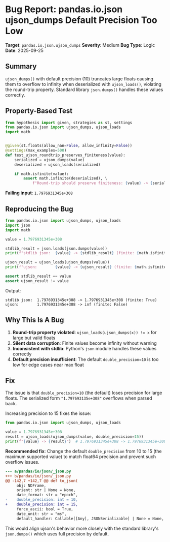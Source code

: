 # Bug Report: pandas.io.json ujson_dumps Default Precision Too Low

**Target**: `pandas.io.json.ujson_dumps`
**Severity**: Medium
**Bug Type**: Logic
**Date**: 2025-09-25

## Summary

`ujson_dumps()` with default precision (10) truncates large floats causing them to overflow to infinity when deserialized with `ujson_loads()`, violating the round-trip property. Standard library `json.dumps()` handles these values correctly.

## Property-Based Test

```python
from hypothesis import given, strategies as st, settings
from pandas.io.json import ujson_dumps, ujson_loads
import math


@given(st.floats(allow_nan=False, allow_infinity=False))
@settings(max_examples=500)
def test_ujson_roundtrip_preserves_finiteness(value):
    serialized = ujson_dumps(value)
    deserialized = ujson_loads(serialized)

    if math.isfinite(value):
        assert math.isfinite(deserialized), \
            f"Round-trip should preserve finiteness: {value} -> {serialized} -> {deserialized}"
```

**Failing input**: `1.7976931345e+308`

## Reproducing the Bug

```python
from pandas.io.json import ujson_dumps, ujson_loads
import json
import math

value = 1.7976931345e+308

stdlib_result = json.loads(json.dumps(value))
print(f"stdlib json:  {value} -> {stdlib_result} (finite: {math.isfinite(stdlib_result)})")

ujson_result = ujson_loads(ujson_dumps(value))
print(f"ujson:        {value} -> {ujson_result} (finite: {math.isfinite(ujson_result)})")

assert stdlib_result == value
assert ujson_result != value
```

Output:
```
stdlib json:  1.7976931345e+308 -> 1.7976931345e+308 (finite: True)
ujson:        1.7976931345e+308 -> inf (finite: False)
```

## Why This Is A Bug

1. **Round-trip property violated**: `ujson_loads(ujson_dumps(x)) != x` for large but valid floats
2. **Silent data corruption**: Finite values become infinity without warning
3. **Inconsistent with stdlib**: Python's `json` module handles these values correctly
4. **Default precision insufficient**: The default `double_precision=10` is too low for edge cases near max float

## Fix

The issue is that `double_precision=10` (the default) loses precision for large floats. The serialized form `"1.797693135e+308"` overflows when parsed back.

Increasing precision to 15 fixes the issue:

```python
from pandas.io.json import ujson_dumps, ujson_loads

value = 1.7976931345e+308
result = ujson_loads(ujson_dumps(value, double_precision=15))
print(f"{value} -> {result}")  # 1.7976931345e+308 -> 1.7976931345e+308
```

**Recommended fix**: Change the default `double_precision` from 10 to 15 (the maximum supported value) to match float64 precision and prevent such overflow issues.

```diff
--- a/pandas/io/json/_json.py
+++ b/pandas/io/json/_json.py
@@ -142,7 +142,7 @@ def to_json(
     obj: NDFrame,
     orient: str | None = None,
     date_format: str = "epoch",
-    double_precision: int = 10,
+    double_precision: int = 15,
     force_ascii: bool = True,
     date_unit: str = "ms",
     default_handler: Callable[[Any], JSONSerializable] | None = None,
```

This would align ujson's behavior more closely with the standard library's `json.dumps()` which uses full precision by default.